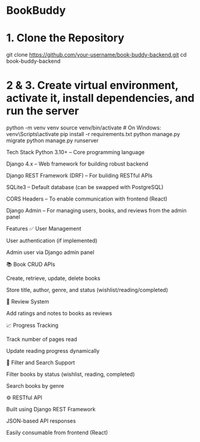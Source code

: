 # BookBuddy

# 1. Clone the Repository
git clone https://github.com/your-username/book-buddy-backend.git
cd book-buddy-backend

# 2 & 3. Create virtual environment, activate it, install dependencies, and run the server
python -m venv venv
source venv/bin/activate  # On Windows: venv\Scripts\activate
pip install -r requirements.txt
python manage.py migrate
python manage.py runserver


Tech Stack
Python 3.10+ – Core programming language

Django 4.x – Web framework for building robust backend

Django REST Framework (DRF) – For building RESTful APIs

SQLite3 – Default database (can be swapped with PostgreSQL)

CORS Headers – To enable communication with frontend (React)

Django Admin – For managing users, books, and reviews from the admin panel


Features
✅ User Management

User authentication (if implemented)

Admin user via Django admin panel

📚 Book CRUD APIs

Create, retrieve, update, delete books

Store title, author, genre, and status (wishlist/reading/completed)

🌟 Review System

Add ratings and notes to books as reviews

📈 Progress Tracking

Track number of pages read

Update reading progress dynamically

🔎 Filter and Search Support

Filter books by status (wishlist, reading, completed)

Search books by genre

⚙️ RESTful API

Built using Django REST Framework

JSON-based API responses

Easily consumable from frontend (React)